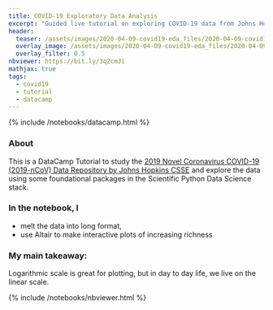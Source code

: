 ```yaml
---
title: COVID-19 Exploratory Data Analysis
excerpt: "Guided live tutorial on exploring COVID-19 data from Johns Hopkins CSSE."
header:
  teaser: /assets/images/2020-04-09-covid19-eda_files/2020-04-09-covid19-eda_83_0.png
  overlay_image: /assets/images/2020-04-09-covid19-eda_files/2020-04-09-covid19-eda_83_0.png
  overlay_filter: 0.5
nbviewer: https://bit.ly/3q2cmJi
mathjax: true
tags:
  - covid19
  - tutorial
  - datacamp
---
```

{% include /notebooks/datacamp.html %}

### About
This is a DataCamp Tutorial to study the [2019 Novel Coronavirus COVID-19 (2019-nCoV) Data Repository by Johns Hopkins CSSE](https://github.com/CSSEGISandData/COVID-19) and explore the data using some foundational packages in the Scientific Python Data Science stack.

### In the notebook, I 
- melt the data into long format,
- use Altair to make interactive plots of increasing richness

### My main takeaway: 
Logarithmic scale is great for plotting, but in day to day life, we live on the linear scale.

{% include /notebooks/nbviewer.html %}

